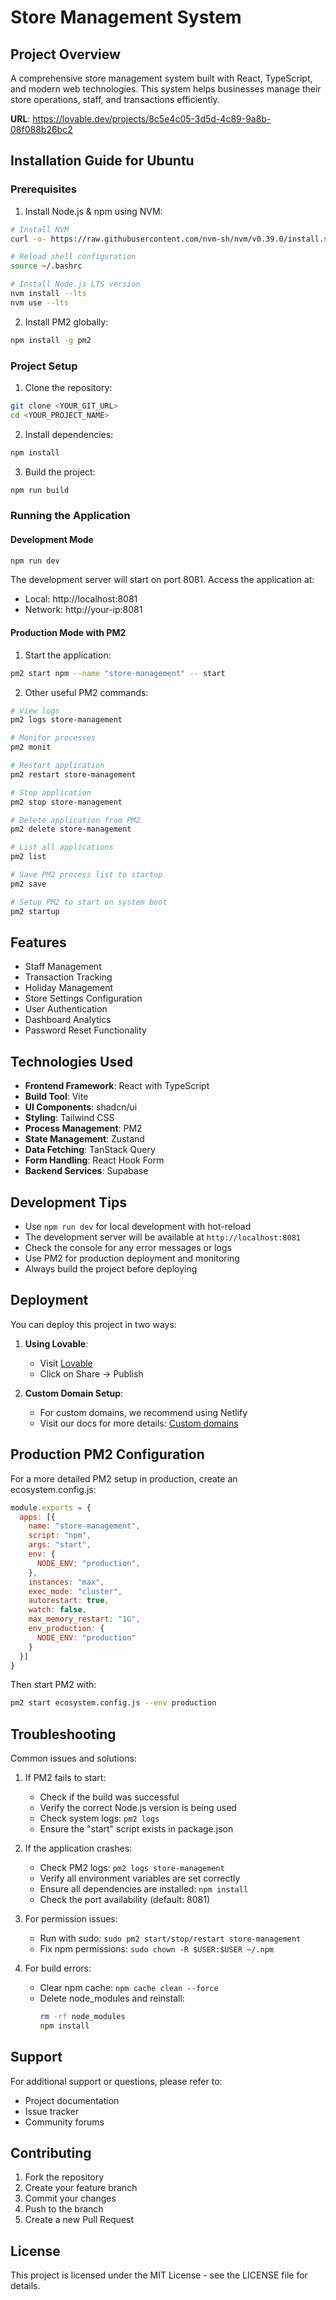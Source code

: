 
# Store Management System

## Project Overview

A comprehensive store management system built with React, TypeScript, and modern web technologies. This system helps businesses manage their store operations, staff, and transactions efficiently.

**URL**: https://lovable.dev/projects/8c5e4c05-3d5d-4c89-9a8b-08f088b26bc2

## Installation Guide for Ubuntu

### Prerequisites

1. Install Node.js & npm using NVM:
```bash
# Install NVM
curl -o- https://raw.githubusercontent.com/nvm-sh/nvm/v0.39.0/install.sh | bash

# Reload shell configuration
source ~/.bashrc

# Install Node.js LTS version
nvm install --lts
nvm use --lts
```

2. Install PM2 globally:
```bash
npm install -g pm2
```

### Project Setup

1. Clone the repository:
```bash
git clone <YOUR_GIT_URL>
cd <YOUR_PROJECT_NAME>
```

2. Install dependencies:
```bash
npm install
```

3. Build the project:
```bash
npm run build
```

### Running the Application

#### Development Mode
```bash
npm run dev
```

The development server will start on port 8081. Access the application at:
- Local: http://localhost:8081
- Network: http://your-ip:8081

#### Production Mode with PM2

1. Start the application:
```bash
pm2 start npm --name "store-management" -- start
```

2. Other useful PM2 commands:
```bash
# View logs
pm2 logs store-management

# Monitor processes
pm2 monit

# Restart application
pm2 restart store-management

# Stop application
pm2 stop store-management

# Delete application from PM2
pm2 delete store-management

# List all applications
pm2 list

# Save PM2 process list to startup
pm2 save

# Setup PM2 to start on system boot
pm2 startup
```

## Features

- Staff Management
- Transaction Tracking
- Holiday Management
- Store Settings Configuration
- User Authentication
- Dashboard Analytics
- Password Reset Functionality

## Technologies Used

- **Frontend Framework**: React with TypeScript
- **Build Tool**: Vite
- **UI Components**: shadcn/ui
- **Styling**: Tailwind CSS
- **Process Management**: PM2
- **State Management**: Zustand
- **Data Fetching**: TanStack Query
- **Form Handling**: React Hook Form
- **Backend Services**: Supabase

## Development Tips

- Use `npm run dev` for local development with hot-reload
- The development server will be available at `http://localhost:8081`
- Check the console for any error messages or logs
- Use PM2 for production deployment and monitoring
- Always build the project before deploying

## Deployment

You can deploy this project in two ways:

1. **Using Lovable**:
   - Visit [Lovable](https://lovable.dev/projects/8c5e4c05-3d5d-4c89-9a8b-08f088b26bc2)
   - Click on Share -> Publish

2. **Custom Domain Setup**:
   - For custom domains, we recommend using Netlify
   - Visit our docs for more details: [Custom domains](https://docs.lovable.dev/tips-tricks/custom-domain/)

## Production PM2 Configuration

For a more detailed PM2 setup in production, create an ecosystem.config.js:

```javascript
module.exports = {
  apps: [{
    name: "store-management",
    script: "npm",
    args: "start",
    env: {
      NODE_ENV: "production",
    },
    instances: "max",
    exec_mode: "cluster",
    autorestart: true,
    watch: false,
    max_memory_restart: "1G",
    env_production: {
      NODE_ENV: "production"
    }
  }]
}
```

Then start PM2 with:
```bash
pm2 start ecosystem.config.js --env production
```

## Troubleshooting

Common issues and solutions:

1. If PM2 fails to start:
   - Check if the build was successful
   - Verify the correct Node.js version is being used
   - Check system logs: `pm2 logs`
   - Ensure the "start" script exists in package.json

2. If the application crashes:
   - Check PM2 logs: `pm2 logs store-management`
   - Verify all environment variables are set correctly
   - Ensure all dependencies are installed: `npm install`
   - Check the port availability (default: 8081)

3. For permission issues:
   - Run with sudo: `sudo pm2 start/stop/restart store-management`
   - Fix npm permissions: `sudo chown -R $USER:$USER ~/.npm`

4. For build errors:
   - Clear npm cache: `npm cache clean --force`
   - Delete node_modules and reinstall: 
     ```bash
     rm -rf node_modules
     npm install
     ```

## Support

For additional support or questions, please refer to:
- Project documentation
- Issue tracker
- Community forums

## Contributing

1. Fork the repository
2. Create your feature branch
3. Commit your changes
4. Push to the branch
5. Create a new Pull Request

## License

This project is licensed under the MIT License - see the LICENSE file for details.
